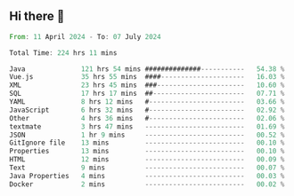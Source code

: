 ## Hi there 👋
<!--START_SECTION:waka-->

```rust
From: 11 April 2024 - To: 07 July 2024

Total Time: 224 hrs 11 mins

Java              121 hrs 54 mins ##############-----------   54.38 %
Vue.js            35 hrs 55 mins  ####---------------------   16.03 %
XML               23 hrs 45 mins  ###----------------------   10.60 %
SQL               17 hrs 17 mins  ##-----------------------   07.71 %
YAML              8 hrs 12 mins   #------------------------   03.66 %
JavaScript        6 hrs 32 mins   #------------------------   02.92 %
Other             4 hrs 36 mins   #------------------------   02.06 %
textmate          3 hrs 47 mins   -------------------------   01.69 %
JSON              1 hr 9 mins     -------------------------   00.52 %
GitIgnore file    13 mins         -------------------------   00.10 %
Properties        13 mins         -------------------------   00.10 %
HTML              12 mins         -------------------------   00.09 %
Text              9 mins          -------------------------   00.07 %
Java Properties   4 mins          -------------------------   00.03 %
Docker            2 mins          -------------------------   00.02 %
```

<!--END_SECTION:waka-->
<!--
**lianggeshanhetao/lianggeshanhetao** is a ✨ _special_ ✨ repository because its `README.md` (this file) appears on your GitHub profile.

Here are some ideas to get you started:

- 🔭 I’m currently working on ...
- 🌱 I’m currently learning ...
- 👯 I’m looking to collaborate on ...
- 🤔 I’m looking for help with ...
- 💬 Ask me about ...
- 📫 How to reach me: ...
- 😄 Pronouns: ...
- ⚡ Fun fact: ...
-->
